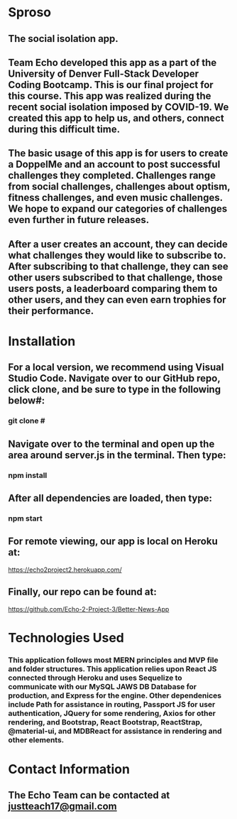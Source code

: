 # Sproso
## The social isolation app.     
## Team Echo developed this app as a part of the University of Denver Full-Stack Developer Coding Bootcamp. This is our final project for this course. This app was realized during the recent social isolation imposed by COVID-19. We created this app to help us, and others, connect during this difficult time.

## The basic usage of this app is for users to create a DoppelMe and an account to post successful challenges they completed. Challenges range from social challenges, challenges about optism, fitness challenges, and even music challenges. We hope to expand our categories of challenges even further in future releases.

## After a user creates an account, they can decide what challenges they would like to subscribe to. After subscribing to that challenge, they can see other users subscribed to that challenge, those users posts, a leaderboard comparing them to other users, and they can even earn trophies for their performance.
 
# Installation
## For a local version, we recommend using Visual Studio Code. Navigate over to our GitHub repo, click clone, and be sure to type in the following below#:
### git clone <the https request>#
## Navigate over to the terminal and open up the area around server.js in the terminal. Then type:
### npm install
## After all dependencies are loaded, then type:
### npm start
## For remote viewing, our app is local on Heroku at:

https://echo2project2.herokuapp.com/

## Finally, our repo can be found at:
https://github.com/Echo-2-Project-3/Better-News-App

# Technologies Used
### This application follows most MERN principles and MVP file and folder structures. This application relies upon React JS connected through Heroku and uses Sequelize to communicate with our MySQL JAWS DB Database for production, and Express for the engine. Other dependenices include Path for assistance in routing, Passport JS for user authentication, JQuery for some rendering, Axios for other rendering, and Bootstrap, React Bootstrap, ReactStrap, @material-ui, and MDBReact for assistance in rendering and other elements.

# Contact Information
## The Echo Team can be contacted at justteach17@gmail.com 
